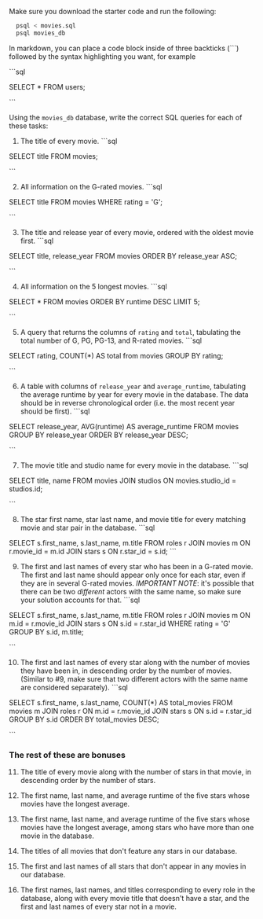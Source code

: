 Make sure you download the starter code and run the following:

```sh
  psql < movies.sql
  psql movies_db
```

In markdown, you can place a code block inside of three backticks (```) followed by the syntax highlighting you want, for example

\```sql

SELECT \* FROM users;

\```

Using the `movies_db` database, write the correct SQL queries for each of these tasks:

1.  The title of every movie.
\```sql

SELECT title FROM movies;

\```

2.  All information on the G-rated movies.
\```sql

SELECT title FROM movies WHERE rating = 'G';

\```

3.  The title and release year of every movie, ordered with the
    oldest movie first.
\```sql

SELECT title, release_year FROM movies ORDER BY release_year ASC;

\```
    
4.  All information on the 5 longest movies.
\```sql

SELECT * FROM movies ORDER BY runtime DESC LIMIT 5;

\```

5.  A query that returns the columns of `rating` and `total`, tabulating the
    total number of G, PG, PG-13, and R-rated movies.
\```sql

SELECT rating, COUNT(*) AS total from movies GROUP BY rating;

\```

6.  A table with columns of `release_year` and `average_runtime`,
    tabulating the average runtime by year for every movie in the database. The data should be in reverse chronological order (i.e. the most recent year should be first).
\```sql

SELECT release_year, AVG(runtime) AS average_runtime FROM movies GROUP BY release_year ORDER BY release_year DESC;

\```

7.  The movie title and studio name for every movie in the
    database.
\```sql

SELECT title, name FROM movies JOIN studios ON movies.studio_id = studios.id;

\```

8.  The star first name, star last name, and movie title for every
    matching movie and star pair in the database.
\```sql

SELECT s.first_name, s.last_name, m.title FROM roles r
JOIN movies m
ON r.movie_id = m.id
JOIN stars s
ON r.star_id = s.id;
\```

9.  The first and last names of every star who has been in a G-rated movie. The first and last name should appear only once for each star, even if they are in several G-rated movies. *IMPORTANT NOTE*: it's possible that there can be two *different* actors with the same name, so make sure your solution accounts for that.
\```sql

SELECT s.first_name, s.last_name, m.title
FROM roles r
JOIN movies m
ON m.id = r.movie_id
JOIN stars s
ON s.id = r.star_id
WHERE rating = 'G'
GROUP BY s.id, m.title;

\```

10. The first and last names of every star along with the number
    of movies they have been in, in descending order by the number of movies. (Similar to #9, make sure
    that two different actors with the same name are considered separately).
\```sql

SELECT s.first_name, s.last_name, COUNT(*) AS total_movies
FROM movies m
JOIN roles r
ON m.id = r.movie_id
JOIN stars s
ON s.id = r.star_id
GROUP BY s.id
ORDER BY total_movies DESC;

\```

### The rest of these are bonuses

11. The title of every movie along with the number of stars in
    that movie, in descending order by the number of stars.

12. The first name, last name, and average runtime of the five
    stars whose movies have the longest average.

13. The first name, last name, and average runtime of the five
    stars whose movies have the longest average, among stars who have more than one movie in the database.

14. The titles of all movies that don't feature any stars in our
    database.

15. The first and last names of all stars that don't appear in any movies in our database.

16. The first names, last names, and titles corresponding to every
    role in the database, along with every movie title that doesn't have a star, and the first and last names of every star not in a movie.
